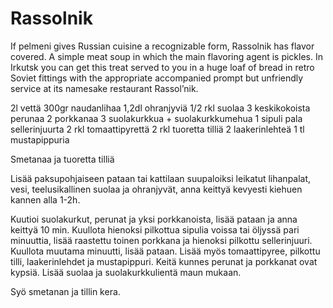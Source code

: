 # Rassolnik

If pelmeni gives Russian cuisine a recognizable form, Rassolnik has flavor covered. A simple meat soup in which the main flavoring agent is pickles. In Irkutsk you can get this treat served to you in a huge loaf of bread in retro Soviet fittings with the appropriate accompanied prompt but unfriendly service at its namesake restaurant Rassol’nik.

2l vettä
300gr naudanlihaa
1,2dl ohranjyviä
1/2 rkl suolaa 
3 keskikokoista perunaa
2 porkkanaa
3 suolakurkkua + suolakurkkumehua
1 sipuli
pala sellerinjuurta
2 rkl tomaattipyrettä
2 rkl tuoretta tilliä
2 laakerinlehteä
1 tl mustapippuria

Smetanaa ja tuoretta tilliä 

Lisää paksupohjaiseen pataan tai kattilaan suupaloiksi leikatut lihanpalat, vesi, teelusikallinen suolaa ja ohranjyvät, anna keittyä kevyesti kiehuen kannen alla 1-2h. 

Kuutioi suolakurkut, perunat ja yksi porkkanoista, lisää pataan ja anna keittyä 10 min. Kuullota hienoksi pilkottua sipulia voissa tai öljyssä pari minuuttia, lisää raastettu toinen porkkana ja hienoksi pilkottu sellerinjuuri. Kuullota muutama minuutti, lisää pataan. Lisää myös tomaattipyree, pilkottu tilli, laakerinlehdet ja mustapippuri. Keitä kunnes perunat ja porkkanat ovat kypsiä. Lisää suolaa ja suolakurkkulientä maun mukaan. 

Syö smetanan ja tillin kera.